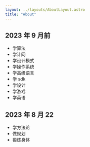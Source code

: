 ```yaml
---
layout: ../layouts/AboutLayout.astro
title: "About"
---
```


## 2023 年 9 月前

- 学算法
- 学计网
- 学设计模式
- 学操作系统
- 学高级语言
- 学 sdk
- 学设计
- 学游戏
- 学英语

## 2023 年 8 月 22

- 学方法论
- 做规划
- 锻炼身体
